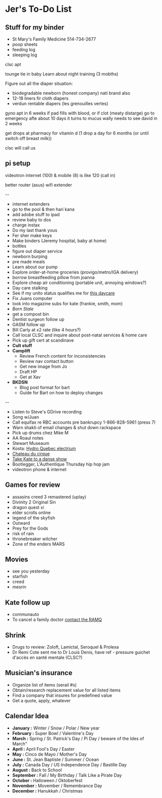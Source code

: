# Jer's To-Do List

## Stuff for my binder

- St Mary's Family Medicine 514-734-2677
- poop sheets
- feeding log
- sleeping log

clsc apt

tounge tie in baby
Learn about night training (3 mobths)

Figure out all the diaper situation:
  - biodegradable newborn (honest company) nati brand also
  - 12-18 liners fir cloth diapers
  - verdun rentable diapers (les grenouilles vertes)


gyno apt in 6 weeks
if pad fills with blood, or if clot (meaty distarge) go to emergency
afte about 10 days it turns to mucus
wally needs to see david in 2 weeks

get drops at pharmacy for vitamin d (1 drop a day for 6 months (or until switch off breast milk))

clsc will call us

## pi setup

videotron internet (100) & mobile (8) is like 120 (call in)

better router (asus)
wifi extender




--

- internet extenders
- go to the pool & then hari kana
- add adobe stuff to ipad
- review baby to dos
- charge instax
- Do my last thank yous
- Fer sher make keys
- Make binders (Jeremy hospital, baby at home)
- bottles
- figure out diaper service
- newborn burping
- pre made meals
- Learn about our pump
- Explore order-at-home groceries (provigo/metro/IGA delivery)
- borrow breastfeeding pillow from joanna
- Explore cheap air conditioning (portable unit, annoying windows?)
- Day care stalking
- See if my unito status qualifies me for [this daycare](https://www.facebook.com/pg/cpelavouteenchantee/about/?ref=page_internal)
- Fix Juans computer
- look into magazine subs for kate (frankie, smith, mom)
- _Born Stale_
- get a compost bin
- Dentist surgeon follow up
- GASM follow up
- Bill Carly at x2 rate (like 4 hours?)
- Call local CLSC and inquire about post-natal services & home care
- Pick up gift cert at scandinave
- **Cult stuff**
- **Camplift**
  - Review French content for inconsistencies
  - Review nav contact button
  - Get new image from Jo
  - Draft HP
  - Get at Xav
- **BKDSN**
  - Blog post format for bart
  - Guide for Bart on how to deploy changes

--

- Listen to Steve's GDrive recording
- Song w/Juan
- Call equifax re RBC accounts pre bankrupcy 1-866-828-5961 (press 7)
- Warn shakti of email changes & shut down rackspace
- Pick up drums chez Mike M
- AA Roaul notes
- Stewart Museaum
- Kosta: [Hydro Quebec electrium](http://www.hydroquebec.com/visit/monteregie/electrium.html)
- [Chateau du cirque](https://www.chateau-cirque.com/)
- [Take Kate to a danse show](https://www.quebecdanse.org/)
- Bootlegger, L'Authentique Thursday hip hop jam
- videotron phone & internet

## Games for review

- assasins creed 3 remastered (uplay)
- Divinity 2 Original Sin
- dragon quest xi
- elder scrolls online
- legend of the skyfish
- Outward
- Prey for the Gods
- risk of rain
- thronebreaker witcher
- Zone of the enders MARS

## Movies

- see you yesterday
- starfish
- creed
- mesrin

## Kate follow up

- communauto
- To cancel a family doctor [contact the RAMQ](http://www.ramq.gouv.qc.ca/en/contact-us/citizens/Pages/contact-us.aspx)

## Shrink

- Drugs to review: Zoloft, Lamictal, Seroquel & Prolexa
- Dr Remi Cote sent me to Dr Louis Denis, have ref - pressure guichet d'accès en santé mentale (CLSC?)

## Musician's insurance

- Organize list of items (serail #s)
- Obtain/research replacement value for all listed items
- Find a company that insures for predefined value
- Get a quote, apply, whatever

## Calendar Idea

- **January :** Winter / Snow / Polar / New year
- **February :** Super Bowl / Valentine's Day
- **March :** Spring / St. Patrick's Day / Pi Day / beware of the Ides of March”
- **April :** April Fool's Day / Easter
- **May :** Cinco de Mayo / Mother's Day
- **June :** St. Jean Baptiste / Summer / Ocean
- **July :** Canada Day / US Independence Day / Bastille Day
- **August :** Back to School
- **September :** Fall / My Birthday / Talk Like a Pirate Day
- **October :** Halloween / Oktoberfest
- **November :** Movember / Remembrance Day
- **December :** Hanukkah / Christmas
